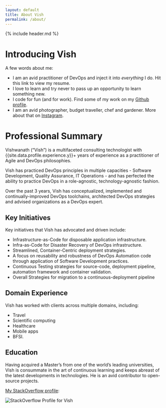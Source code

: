 ```yaml
---
layout: default
title: About Vish
permalink: /about/
---
```


{% include header.md %}

# Introducing Vish

A few words about me:

* I am an avid practitioner of DevOps and inject it into *everything* I do. Hit this link to view my resume.
* I love to learn and try never to pass up an opportunity to learn something new.
* I code for fun (and for work). Find some of my work on my [Github profile](http://github.com/savishy).
* I am an avid photographer, budget traveller, chef and gardener. More about that on [Instagram](http://instagram.com/savishy).

# Professional Summary

Vishwanath (“Vish”) is a multifaceted consulting technologist with {{site.data.profile.experience.y}}+ years of experience as a practitioner of Agile and DevOps philosophies.

Vish has practiced DevOps principles in multiple capacities - Software Development, Quality Assurance, IT Operations - and has perfected the ability to practice DevOps in a role-agnostic, technology-agnostic fashion.

Over the past 3 years, Vish has conceptualized, implemented and continually-improved DevOps toolchains, architected DevOps strategies and advised organizations as a DevOps expert.

## Key Initiatives

Key initiatives that Vish has advocated and driven include:

* Infrastructure-as-Code for disposable application infrastructure.
* Infra-as-Code for Disaster Recovery of DevOps infrastructure.
* Streamlined, Container-Centric deployment strategies.
* A focus on reusability and robustness of DevOps Automation code through application of Software Development practices.
* Continuous Testing strategies for source-code, deployment pipeline, automation framework and container validation.
* Overall Strategies for migration to a continuous-deployment pipeline

## Domain Experience

Vish has worked with clients across multiple domains, including:

* Travel
* Scientific computing
* Healthcare
* Mobile apps
* BFSI.

## Education

Having acquired a Master’s from one of the world’s leading universities, Vish is consummate in the art of continuous learning and keeps abreast of the latest developments in technologies. He is an avid contributor to open-source projects.


[My StackOverflow profile](http://stackoverflow.com/users/682912):

![StackOverflow Profile for Vish](http://stackoverflow.com/users/flair/682912.png?theme=clean)
